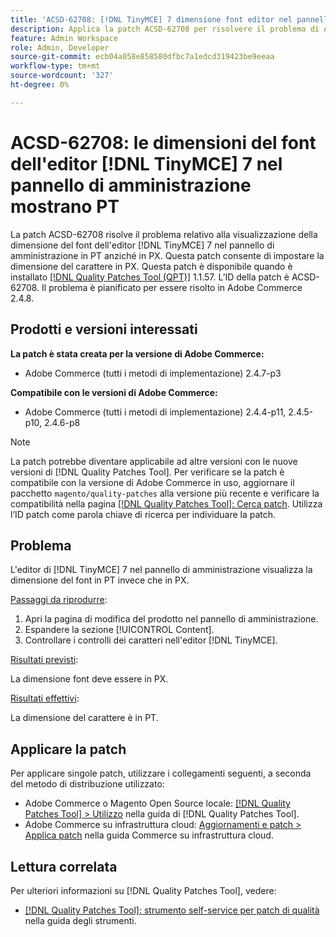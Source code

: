 ```yaml
---
title: 'ACSD-62708: [!DNL TinyMCE] 7 dimensione font editor nel pannello di amministrazione mostra PT'
description: Applica la patch ACSD-62708 per risolvere il problema di Adobe Commerce in cui la dimensione font dell'editor  [!DNL TinyMCE] 7 nell'amministratore mostra PT e non PX. Ora è anche possibile impostare la dimensione del carattere in PX anziché in PT.
feature: Admin Workspace
role: Admin, Developer
source-git-commit: ecb04a058e858580dfbc7a1edcd319423be9eeaa
workflow-type: tm+mt
source-wordcount: '327'
ht-degree: 0%

---
```



# ACSD-62708: le dimensioni del font dell&#39;editor [!DNL TinyMCE] 7 nel pannello di amministrazione mostrano PT

La patch ACSD-62708 risolve il problema relativo alla visualizzazione della dimensione del font dell&#39;editor [!DNL TinyMCE] 7 nel pannello di amministrazione in PT anziché in PX. Questa patch consente di impostare la dimensione del carattere in PX. Questa patch è disponibile quando è installato [[!DNL Quality Patches Tool (QPT)]](/help/tools/quality-patches-tool/quality-patches-tool-to-self-serve-quality-patches.md) 1.1.57. L’ID della patch è ACSD-62708. Il problema è pianificato per essere risolto in Adobe Commerce 2.4.8.

## Prodotti e versioni interessati

**La patch è stata creata per la versione di Adobe Commerce:**

* Adobe Commerce (tutti i metodi di implementazione) 2.4.7-p3

**Compatibile con le versioni di Adobe Commerce:**

* Adobe Commerce (tutti i metodi di implementazione) 2.4.4-p11, 2.4.5-p10, 2.4.6-p8

>[!NOTE]
>
>La patch potrebbe diventare applicabile ad altre versioni con le nuove versioni di [!DNL Quality Patches Tool]. Per verificare se la patch è compatibile con la versione di Adobe Commerce in uso, aggiornare il pacchetto `magento/quality-patches` alla versione più recente e verificare la compatibilità nella pagina [[!DNL Quality Patches Tool]: Cerca patch](https://experienceleague.adobe.com/tools/commerce-quality-patches/index.html?lang=it). Utilizza l’ID patch come parola chiave di ricerca per individuare la patch.

## Problema

L&#39;editor di [!DNL TinyMCE] 7 nel pannello di amministrazione visualizza la dimensione del font in PT invece che in PX.

<u>Passaggi da riprodurre</u>:

1. Apri la pagina di modifica del prodotto nel pannello di amministrazione.
1. Espandere la sezione [!UICONTROL Content].
1. Controllare i controlli dei caratteri nell&#39;editor [!DNL TinyMCE].

<u>Risultati previsti</u>:

La dimensione font deve essere in PX.

<u>Risultati effettivi</u>:

La dimensione del carattere è in PT.

## Applicare la patch

Per applicare singole patch, utilizzare i collegamenti seguenti, a seconda del metodo di distribuzione utilizzato:

* Adobe Commerce o Magento Open Source locale: [[!DNL Quality Patches Tool] > Utilizzo](/help/tools/quality-patches-tool/usage.md) nella guida di [!DNL Quality Patches Tool].
* Adobe Commerce su infrastruttura cloud: [Aggiornamenti e patch > Applica patch](https://experienceleague.adobe.com/docs/commerce-cloud-service/user-guide/develop/upgrade/apply-patches.html?lang=it) nella guida Commerce su infrastruttura cloud.

## Lettura correlata

Per ulteriori informazioni su [!DNL Quality Patches Tool], vedere:

* [[!DNL Quality Patches Tool]: strumento self-service per patch di qualità](/help/tools/quality-patches-tool/quality-patches-tool-to-self-serve-quality-patches.md) nella guida degli strumenti.
